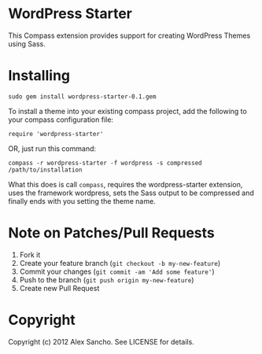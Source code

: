 WordPress Starter
==================

This Compass extension provides support for creating WordPress Themes using Sass.

Installing
==========

    sudo gem install wordpress-starter-0.1.gem

To install a theme into your existing compass project, add the following to your compass configuration file:

    require 'wordpress-starter'

OR, just run this command:

    compass -r wordpress-starter -f wordpress -s compressed /path/to/installation

What this does is call `compass`, requires the wordpress-starter extension, uses the framework wordpress, sets the Sass output to be compressed and finally ends with you setting the theme name.

Note on Patches/Pull Requests
==============================

1. Fork it
2. Create your feature branch (`git checkout -b my-new-feature`)
3. Commit your changes (`git commit -am 'Add some feature'`)
4. Push to the branch (`git push origin my-new-feature`)
5. Create new Pull Request


Copyright
===========

Copyright (c) 2012 Alex Sancho. See LICENSE for details.

